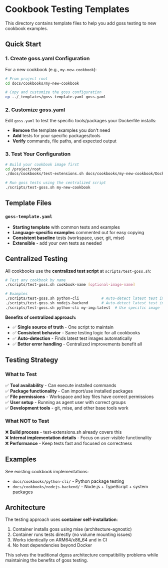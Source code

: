 # Cookbook Testing Templates

This directory contains template files to help you add goss testing to new cookbook examples.

## Quick Start

### 1. Create goss.yaml Configuration

For a new cookbook (e.g., `my-new-cookbook`):

```bash
# From project root
cd docs/cookbooks/my-new-cookbook

# Copy and customize the goss configuration
cp ../_templates/goss-template.yaml goss.yaml
```

### 2. Customize goss.yaml

Edit `goss.yaml` to test the specific tools/packages your Dockerfile installs:

- **Remove** the template examples you don't need
- **Add** tests for your specific packages/tools
- **Verify** commands, file paths, and expected output

### 3. Test Your Configuration

```bash
# Build your cookbook image first
cd /project/root
./docs/cookbooks/test-extensions.sh docs/cookbooks/my-new-cookbook/Dockerfile

# Run goss tests using the centralized script
./scripts/test-goss.sh my-new-cookbook
```

## Template Files

### `goss-template.yaml`  
- **Starting template** with common tests and examples
- **Language-specific examples** commented out for easy copying
- **Consistent baseline** tests (workspace, user, git, mise)
- **Extensible** - add your own tests as needed

## Centralized Testing

All cookbooks use the **centralized test script** at `scripts/test-goss.sh`:

```bash
# Test any cookbook by name
./scripts/test-goss.sh cookbook-name [optional-image-name]

# Examples
./scripts/test-goss.sh python-cli          # Auto-detect latest test image
./scripts/test-goss.sh nodejs-backend      # Auto-detect latest test image
./scripts/test-goss.sh python-cli my-img:latest  # Use specific image
```

**Benefits of centralized approach:**
- ✅ **Single source of truth** - One script to maintain
- ✅ **Consistent behavior** - Same testing logic for all cookbooks
- ✅ **Auto-detection** - Finds latest test images automatically
- ✅ **Better error handling** - Centralized improvements benefit all

## Testing Strategy

### What to Test

✅ **Tool availability** - Can execute installed commands  
✅ **Package functionality** - Can import/use installed packages  
✅ **File permissions** - Workspace and key files have correct permissions  
✅ **User setup** - Running as agent user with correct groups  
✅ **Development tools** - git, mise, and other base tools work

### What NOT to Test

❌ **Build process** - test-extensions.sh already covers this  
❌ **Internal implementation details** - Focus on user-visible functionality  
❌ **Performance** - Keep tests fast and focused on correctness

## Examples

See existing cookbook implementations:
- `docs/cookbooks/python-cli/` - Python package testing
- `docs/cookbooks/nodejs-backend/` - Node.js + TypeScript + system packages

## Architecture

The testing approach uses **container self-installation**:
1. Container installs goss using mise (architecture-agnostic)
2. Container runs tests directly (no volume mounting issues)
3. Works identically on ARM64/x86_64 and in CI
4. No host dependencies beyond Docker

This solves the traditional dgoss architecture compatibility problems while maintaining the benefits of goss testing.
